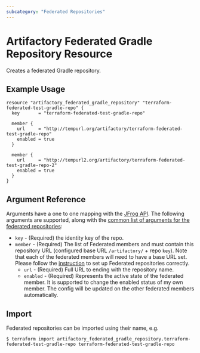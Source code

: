 ```yaml
---
subcategory: "Federated Repositories"
---
```

# Artifactory Federated Gradle Repository Resource

Creates a federated Gradle repository.

## Example Usage

```hcl
resource "artifactory_federated_gradle_repository" "terraform-federated-test-gradle-repo" {
  key       = "terraform-federated-test-gradle-repo"

  member {
    url     = "http://tempurl.org/artifactory/terraform-federated-test-gradle-repo"
    enabled = true
  }

  member {
    url     = "http://tempurl2.org/artifactory/terraform-federated-test-gradle-repo-2"
    enabled = true
  }
}
```

## Argument Reference

Arguments have a one to one mapping with the [JFrog API](https://www.jfrog.com/confluence/display/JFROG/Repository+Configuration+JSON#RepositoryConfigurationJSON-FederatedRepository). 
The following arguments are supported, along with the [common list of arguments for the federated repositories](local.md):

* `key` - (Required) the identity key of the repo.
* `member` - (Required) The list of Federated members and must contain this repository URL (configured base URL
  `/artifactory/` + repo `key`). Note that each of the federated members will need to have a base URL set.
  Please follow the [instruction](https://www.jfrog.com/confluence/display/JFROG/Working+with+Federated+Repositories#WorkingwithFederatedRepositories-SettingUpaFederatedRepository)
  to set up Federated repositories correctly.
  * `url` - (Required) Full URL to ending with the repository name.
  * `enabled` - (Required) Represents the active state of the federated member. It is supported to change the enabled
    status of my own member. The config will be updated on the other federated members automatically.



## Import

Federated repositories can be imported using their name, e.g.
```
$ terraform import artifactory_federated_gradle_repository.terraform-federated-test-gradle-repo terraform-federated-test-gradle-repo
```
